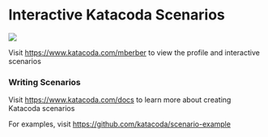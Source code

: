 # Interactive Katacoda Scenarios

[![](http://shields.katacoda.com/katacoda/mberber/count.svg)](https://www.katacoda.com/mberber "Get your profile on Katacoda.com")

Visit https://www.katacoda.com/mberber to view the profile and interactive scenarios

### Writing Scenarios
Visit https://www.katacoda.com/docs to learn more about creating Katacoda scenarios

For examples, visit https://github.com/katacoda/scenario-example
